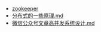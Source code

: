 * [zookeeper](zookeeper/README.md)
* [分布式的一些原理.md](分布式的一些原理.md)
* [微信公众号文章高并发系统设计.md](微信公众号文章高并发系统设计.md)
